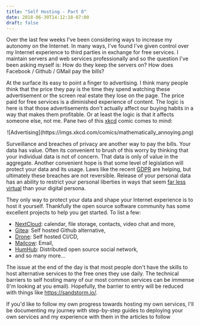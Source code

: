 ```yaml
---
title: "Self Hosting - Part 0"
date: 2018-06-30T14:12:18-07:00
draft: false
---
```


Over the last few weeks I've been considering ways to increase my autonomy on the Internet. In many ways, I've found I've given control over my Internet experience to third parties in exchange for free services. I maintain servers and web services professionally and so the question I've been asking myself is: How do they keep the servers on? How does Facebook / Github / GMail pay the bills? 

At the surface its easy to point a finger to advertising. I think many people think that the price they pay is the time they spend watching these advertisement or the screen real estate they lose on the page. The price paid for free services is a diminished experience of content. The logic is here is that those advertisements don't actually affect our buying habits in a way that makes them profitable. Or at least the logic is that it affects someone else, not me. Pane two of this [xkcd](https://xkcd.com) comic comes to mind:

<center>
![Advertising](https://imgs.xkcd.com/comics/mathematically_annoying.png)
</center>

Surveillance and breaches of privacy are another way to pay the bills. Your data has value. Often its convenient to brush of this worry by thinking that your individual data is not of concern. That data is only of value in the aggregate. Another convenient hope is that some level of legislation will protect your data and its usage. Laws like the recent [GDPR](https://www.eugdpr.org/) are helping, but ultimately these breaches are not reversible. Release of your personal data has an ability to restrict your personal liberties in ways that seem [far less virtual](https://en.wikipedia.org/wiki/Facebook%E2%80%93Cambridge_Analytica_data_scandal) than your digital persona.

They only way to protect your data and shape your Internet experience is to host it yourself. Thankfully the open source software community has some excellent projects to help you get started. To list a few:

- [NextCloud](https://nextcloud.com/): calendar, file storage, contacts, video chat and more,
- [Gitea](https://gitea.io/en-us/): Self hosted Github alternative,
- [Drone](https://drone.io/): Self hosted CI/CD,
- [Mailcow](https://mailcow.email/): Email,
- [HumHub](https://www.humhub.org/en): Distributed open source social network,
- and so many more...

The issue at the end of the day is that most people don't have the skills to host alternative services to the free ones they use daily. The technical barriers to self hosting many of our most common services can be immense (I'm looking at you email). Hopefully, the barrier to entry will be reduced with things like https://sandstorm.io/. 

If you'd like to follow my own progress towards hosting my own services, I'll be documenting my journey with step-by-step guides to deploying your own services and my experience with them in the articles to follow

